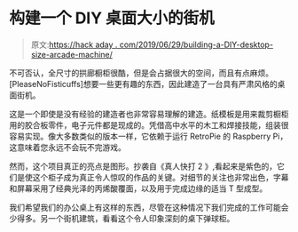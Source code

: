 # 构建一个 DIY 桌面大小的街机

> 原文:[https://hack aday . com/2019/06/29/building-a-DIY-desktop-size-arcade-machine/](https://hackaday.com/2019/06/29/building-a-diy-desktop-sized-arcade-machine/)

不可否认，全尺寸的拱廊橱柜很酷，但是会占据很大的空间，而且有点麻烦。[PleaseNoFisticuffs]想要一些更有趣的东西，因此建造了一台具有严肃风格的桌面街机。

这是一个即使是没有经验的建造者也非常容易理解的建造。纸模板是用来裁剪橱柜用的胶合板零件，电子元件都是现成的。凭借高中水平的木工和焊接技能，组装很容易实现。像大多数类似的版本一样，它依赖于运行 RetroPie 的 Raspberry Pi，这意味着您永远不会玩不完游戏。

然而，这个项目真正的亮点是图形。抄袭自《真人快打 2 》,看起来是紫色的，它们是使这个柜子成为真正令人惊叹的作品的关键。对细节的关注也非常出色，字幕和屏幕采用了经典光泽的丙烯酸覆面，以及用于完成边缘的适当 T 型成型。

我们希望我们的办公桌上有这样的东西，尽管在这种情况下我们完成的工作可能会少得多。另一个街机建筑，看看这个令人印象深刻的桌下弹球柜。